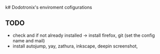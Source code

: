 k# Dodotronix's enviroment cofigurations

## TODO
* check and if not already installed -> install firefox, git (set the config name and mail)
* install autojump, yay, zathura, inkscape, deepin screenshot,
